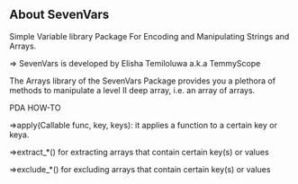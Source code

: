 ## About SevenVars
Simple Variable library Package For Encoding and Manipulating Strings and Arrays.

=> SevenVars is developed by Elisha Temiloluwa a.k.a TemmyScope	

The Arrays library of the SevenVars Package provides you a plethora of methods to manipulate a level II deep array, i.e. an array of arrays.

PDA HOW-TO

=>apply(Callable func, key, keys): it applies a function to a certain key or keya.

=>extract_*() for extracting arrays that contain certain key(s) or values

=>exclude_*() for excluding arrays that contain certain key(s) or values

